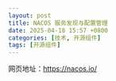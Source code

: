 ```yaml
---
layout: post
title: NACOS 服务发现与配置管理
date: 2025-04-18 15:57 +0800
categories: [技术, 开源组件]
tags: [开源组件]
---
```


网页地址：https://nacos.io/
